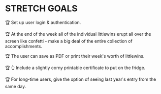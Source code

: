 # STRETCH GOALS

🏆 Set up user login & authentication.

🏆 At the end of the week all of the individual littlewins erupt all over the screen like confetti - make a big deal of the entire collection of accomplishments.

🏆 The user can save as PDF or print their week's worth of littlewins.

🏆 👆 Include a slightly corny printable certificate to put on the fridge.

🏆 For long-time users, give the option of seeing last year's entry from the same day.



